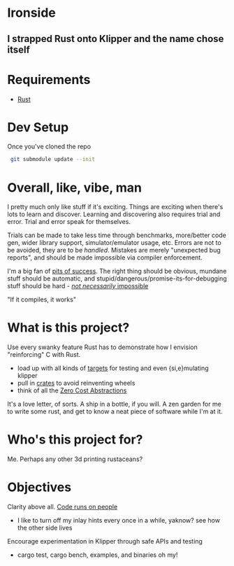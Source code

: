 # Ironside
## I strapped Rust onto Klipper and the name chose itself

# Requirements
- [Rust](https://www.rust-lang.org/learn/get-started)

# Dev Setup
Once you've cloned the repo
```sh
 git submodule update --init
```

# Overall, like, vibe, man
I pretty much only like stuff if it's exciting.
Things are exciting when there's lots to learn and discover.
Learning and discovering also requires trial and error.
Trial and error speak for themselves.

Trials can be made to take less time through benchmarks, more/better code gen, wider library support, simulator/emulator usage, etc.
Errors are not to be avoided, they are to be _handled_.
Mistakes are merely "unexpected bug reports", and should be made impossible via compiler enforcement.

I'm a big fan of [pits of success](https://blog.codinghorror.com/falling-into-the-pit-of-success/).
The right thing should be obvious, mundane stuff should be automatic, and stupid/dangerous/promise-its-for-debugging stuff should be hard - [*not necessarily* impossible](https://doc.rust-lang.org/nomicon/#the-dark-arts-of-unsafe-rust)

"If it compiles, it works"

# What is this project?
Use every swanky feature Rust has to demonstrate how I envision
"reinforcing" C with Rust.
- load up with all kinds of [targets](https://doc.rust-lang.org/cargo/reference/cargo-targets.html) for testing and even {si,e}mulating klipper
- pull in [crates](https://crates.io/) to avoid reinventing wheels
- think of all the [Zero Cost Abstractions](https://doc.rust-lang.org/beta/embedded-book/static-guarantees/zero-cost-abstractions.html)

It's a love letter, of sorts. A ship in a bottle, if you will.
A zen garden for me to write some rust, and get to know a neat
piece of software while I'm at it.

# Who's this project for?
Me. Perhaps any other 3d printing rustaceans?

# Objectives
Clarity above all. [Code runs on people](https://rachelbythebay.com/w/2021/09/05/clever/)
- I like to turn off my inlay hints every once in a while, yaknow? see how the other side lives

Encourage experimentation in Klipper through safe APIs and testing
- cargo test, cargo bench, examples, and binaries oh my!
